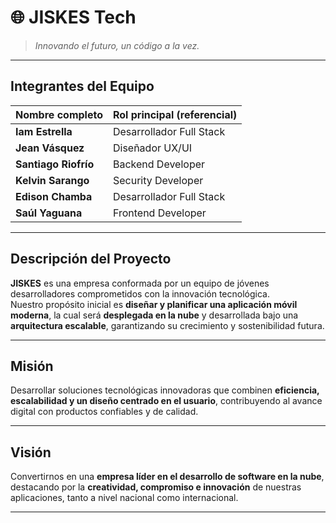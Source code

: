 # 🌐 **JISKES Tech**

> *Innovando el futuro, un código a la vez.*

---

## **Integrantes del Equipo**

| Nombre completo     | Rol principal (referencial) |
|----------------------|-----------------------------|
| **Iam Estrella**     | Desarrollador Full Stack |
| **Jean Vásquez**     | Diseñador UX/UI |
| **Santiago Riofrío** | Backend Developer |
| **Kelvin Sarango**   | Security Developer |
| **Edison Chamba**    | Desarrollador Full Stack |
| **Saúl Yaguana**     | Frontend Developer |

---
## **Descripción del Proyecto**

**JISKES** es una empresa conformada por un equipo de jóvenes desarrolladores comprometidos con la innovación tecnológica.  
Nuestro propósito inicial es **diseñar y planificar una aplicación móvil moderna**, la cual será **desplegada en la nube** y desarrollada bajo una **arquitectura escalable**, garantizando su crecimiento y sostenibilidad futura.

---

## **Misión**

Desarrollar soluciones tecnológicas innovadoras que combinen **eficiencia, escalabilidad y un diseño centrado en el usuario**, contribuyendo al avance digital con productos confiables y de calidad.

---

## **Visión**

Convertirnos en una **empresa líder en el desarrollo de software en la nube**, destacando por la **creatividad, compromiso e innovación** de nuestras aplicaciones, tanto a nivel nacional como internacional.

---
